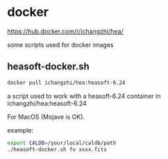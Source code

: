 # docker
<https://hub.docker.com/r/ichangzhi/hea/>

some scripts used for docker images

## heasoft-docker.sh
```bash
docker pull ichangzhi/hea:heasoft-6.24
```
a script used to work with a heasoft-6.24 container in ichangzhi/hea:heasoft-6.24

For MacOS (Mojave is OK).

example:
```bash
export CALDB=/your/local/caldb/path
./heasoft-docker.sh fv xxxx.fits
```
